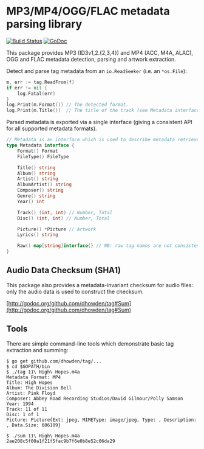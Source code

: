 # MP3/MP4/OGG/FLAC metadata parsing library
[![Build Status](https://travis-ci.org/dhowden/tag.svg?branch=master)](https://travis-ci.org/dhowden/tag)
[![GoDoc](https://godoc.org/github.com/dhowden/tag?status.svg)](https://godoc.org/github.com/dhowden/tag)

This package provides MP3 (ID3v1,2.{2,3,4}) and MP4 (ACC, M4A, ALAC), OGG and FLAC metadata detection, parsing and artwork extraction.

Detect and parse tag metadata from an `io.ReadSeeker` (i.e. an `*os.File`):

```go
m, err := tag.ReadFrom(f)
if err != nil {
	log.Fatal(err)
}
log.Print(m.Format()) // The detected format.
log.Print(m.Title())  // The title of the track (see Metadata interface for more details).
```

Parsed metadata is exported via a single interface (giving a consistent API for all supported metadata formats).

```go
// Metadata is an interface which is used to describe metadata retrieved by this package.
type Metadata interface {
	Format() Format
	FileType() FileType

	Title() string
	Album() string
	Artist() string
	AlbumArtist() string
	Composer() string
	Genre() string
	Year() int

	Track() (int, int) // Number, Total
	Disc() (int, int) // Number, Total

	Picture() *Picture // Artwork
	Lyrics() string

	Raw() map[string]interface{} // NB: raw tag names are not consistent across formats.
}
```

## Audio Data Checksum (SHA1)

This package also provides a metadata-invariant checksum for audio files: only the audio data is used to
construct the checksum.

[http://godoc.org/github.com/dhowden/tag#Sum](http://godoc.org/github.com/dhowden/tag#Sum)

## Tools

There are simple command-line tools which demonstrate basic tag extraction and summing:

```console
$ go get github.com/dhowden/tag/...
$ cd $GOPATH/bin
$ ./tag 11\ High\ Hopes.m4a
Metadata Format: MP4
Title: High Hopes
Album: The Division Bell
Artist: Pink Floyd
Composer: Abbey Road Recording Studios/David Gilmour/Polly Samson
Year: 1994
Track: 11 of 11
Disc: 1 of 1
Picture: Picture{Ext: jpeg, MIMEType: image/jpeg, Type: , Description: , Data.Size: 606109}

$ ./sum 11\ High\ Hopes.m4a
2ae208c5f00a1f21f5fac9b7f6e0b8e52c06da29
```
